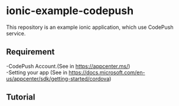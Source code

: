 # ionic-example-codepush
This repository is an example ionic application, which use CodePush service.

## Requirement
-CodePush Account.(See in https://appcenter.ms/)\
-Setting your app (See in https://docs.microsoft.com/en-us/appcenter/sdk/getting-started/cordova)

## Tutorial
